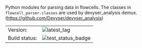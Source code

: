 Python modules for parsing data in flowcells. The classes in `flowcell_parser.classes` are used by devyser_analysis demux. (https://github.com/Devyser/devyser_analysis)



|               |                                                                                                         |
|:--------------|:--------------------------------------------------------------------------------------------------------|
| Version:      | ![latest_tag](https://img.shields.io/badge/tag-v1.1-blue)                                               |
| Build status: | ![test_status_badge](https://github.com/Devyser/flowcell_parser/actions/workflows/pytest.yml/badge.svg) |
